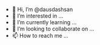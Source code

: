 - 👋 Hi, I’m @dausdashsan
- 👀 I’m interested in ...
- 🌱 I’m currently learning ...
- 💞️ I’m looking to collaborate on ...
- 📫 How to reach me ...

<!---
dausdashsan/dausdashsan is a ✨ special ✨ repository because its `README.md` (this file) appears on your GitHub profile.
You can click the Preview link to take a look at your changes.
--->
